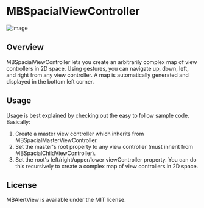 # MBSpacialViewController

![image](https://github.com/mobitar/MBSpacialViewController/blob/gh/demo.gif?raw=true)

## Overview
MBSpacialViewController lets you create an arbitrarily complex map of view controllers in 2D space. Using gestures, you can navigate up, down, left, and right from any view controller. A map is automatically generated and displayed in the bottom left corner.

## Usage
Usage is best explained by checking out the easy to follow sample code. Basically:<br>
1. Create a master view controller which inherits from MBSpacialMasterViewController.<br>
2. Set the master's root property to any view controller (must inherit from MBSpacialChildViewController).<br>
3. Set the root's left/right/upper/lower viewController property. You can do this recursively to create a complex map of view controllers in 2D space.

## License
MBAlertView is available under the MIT license.